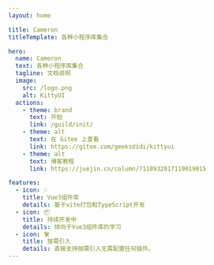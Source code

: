 ```yaml
---
layout: home

title: Cameron
titleTemplate: 各种小程序库集合

hero:
  name: Cameron
  text: 各种小程序库集合
  tagline: 文档说明
  image:
    src: /logo.png
    alt: KittyUI
  actions:
    - theme: brand
      text: 开始
      link: /guild/init/
    - theme: alt
      text: 在 Gitee 上查看
      link: https://gitee.com/geeksdidi/kittyui
    - theme: alt
      text: 博客教程
      link: https://juejin.cn/column/7118932817119019015

features:
  - icon: 💡
    title: Vue3组件库
    details: 基于vite打包和TypeScript开发
  - icon: 📦
    title: 持续开发中
    details: 倾向于Vue3组件库的学习
  - icon: 🛠️
    title: 按需引入
    details: 直接支持按需引入无需配置任何插件。
---
```

